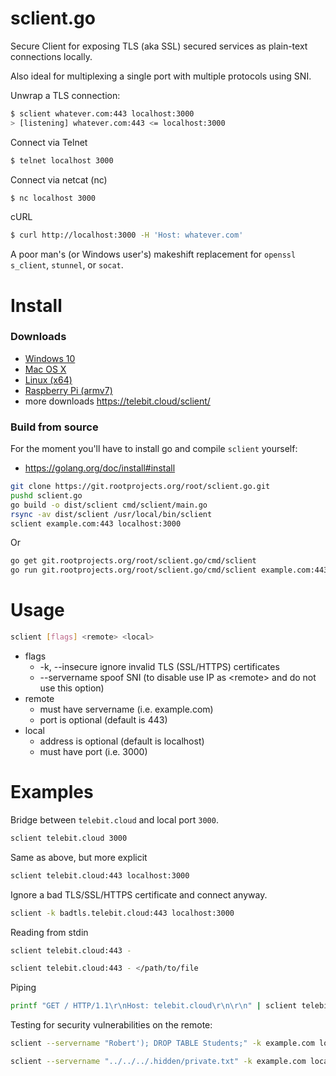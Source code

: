 sclient.go
==========

Secure Client for exposing TLS (aka SSL) secured services as plain-text connections locally.

Also ideal for multiplexing a single port with multiple protocols using SNI.

Unwrap a TLS connection:

```bash
$ sclient whatever.com:443 localhost:3000
> [listening] whatever.com:443 <= localhost:3000
```

Connect via Telnet

```bash
$ telnet localhost 3000
```

Connect via netcat (nc)

```bash
$ nc localhost 3000
```

cURL

```bash
$ curl http://localhost:3000 -H 'Host: whatever.com'
```

A poor man's (or Windows user's) makeshift replacement for `openssl s_client`, `stunnel`, or `socat`.

Install
=======

### Downloads

* [Windows 10](https://telebit.cloud/sclient/dist/windows/amd64/sclient.exe)
* [Mac OS X](https://telebit.cloud/sclient/dist/darwin/amd64/sclient)
* [Linux (x64)](https://telebit.cloud/sclient/dist/linux/amd64/sclient)
* [Raspberry Pi (armv7)](https://telebit.cloud/sclient/dist/linux/armv7/sclient)
* more downloads <https://telebit.cloud/sclient/>

### Build from source

For the moment you'll have to install go and compile `sclient` yourself:

* <https://golang.org/doc/install#install>

```bash
git clone https://git.rootprojects.org/root/sclient.go.git
pushd sclient.go
go build -o dist/sclient cmd/sclient/main.go
rsync -av dist/sclient /usr/local/bin/sclient
sclient example.com:443 localhost:3000
```

Or

```bash
go get git.rootprojects.org/root/sclient.go/cmd/sclient
go run git.rootprojects.org/root/sclient.go/cmd/sclient example.com:443 localhost:3000
```

Usage
=====

```bash
sclient [flags] <remote> <local>
```

* flags
  * -k, --insecure ignore invalid TLS (SSL/HTTPS) certificates
  * --servername <string> spoof SNI (to disable use IP as &lt;remote&gt; and do not use this option)
* remote
  * must have servername (i.e. example.com)
  * port is optional (default is 443)
* local
  * address is optional (default is localhost)
  * must have port (i.e. 3000)

Examples
========

Bridge between `telebit.cloud` and local port `3000`.

```bash
sclient telebit.cloud 3000
```

Same as above, but more explicit

```bash
sclient telebit.cloud:443 localhost:3000
```

Ignore a bad TLS/SSL/HTTPS certificate and connect anyway.

```bash
sclient -k badtls.telebit.cloud:443 localhost:3000
```

Reading from stdin

```bash
sclient telebit.cloud:443 -
```

```bash
sclient telebit.cloud:443 - </path/to/file
```

Piping

```bash
printf "GET / HTTP/1.1\r\nHost: telebit.cloud\r\n\r\n" | sclient telebit.cloud:443
```

Testing for security vulnerabilities on the remote:

```bash
sclient --servername "Robert'); DROP TABLE Students;" -k example.com localhost:3000
```

```bash
sclient --servername "../../../.hidden/private.txt" -k example.com localhost:3000
```
